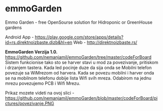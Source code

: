 # emmoGarden
Emmo Garden - free OpenSourse solution for Hidroponic or GreenHouse gardens

Android App - https://play.google.com/store/apps/details?id=rs.direktnoizbaste.dizb&hl=en
Web  - http://direktnoizbaste.rs/ 

**EmmoGarden Verzija 1.0.**
https://github.com/nemanjamil/emmoGarden/tree/master/codeForBoard
Sistem funkcionise tako sto se harver stavi u mod za povezivanje, pritiskom i drzanjem tastera. Kada led pocinje duze da sija onda se Mobilni telefon povezuje sa WiMrezom od harvera. 
Kada se povezu mobilni i harver onda se na mobilnom telefonu dobije lista Wifi svih mreza. Odabirom na jednu mrezu povezujemo PCB i Wifi Mrezu.

Prikaz mozete videti na ovoj slici - https://github.com/nemanjamil/emmoGarden/blob/master/codeForBoard/pictures/povezivanje.PNG

